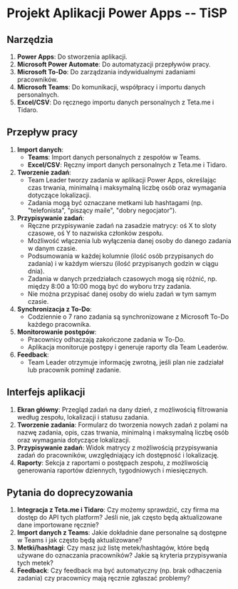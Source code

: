 # Projekt Aplikacji Power Apps -- TiSP

## Narzędzia
1. **Power Apps**: Do stworzenia aplikacji.
2. **Microsoft Power Automate**: Do automatyzacji przepływów pracy.
3. **Microsoft To-Do**: Do zarządzania indywidualnymi zadaniami pracowników.
4. **Microsoft Teams**: Do komunikacji, współpracy i importu danych personalnych.
5. **Excel/CSV**: Do ręcznego importu danych personalnych z Teta.me i Tidaro.

## Przepływ pracy
1. **Import danych**:
   - **Teams**: Import danych personalnych z zespołów w Teams.
   - **Excel/CSV**: Ręczny import danych personalnych z Teta.me i Tidaro.
2. **Tworzenie zadań**:
   - Team Leader tworzy zadania w aplikacji Power Apps, określając czas trwania, minimalną i maksymalną liczbę osób oraz wymagania dotyczące lokalizacji.
   - Zadania mogą być oznaczane metkami lub hashtagami (np. "telefonista", "piszący maile", "dobry negocjator").
3. **Przypisywanie zadań**:
   - Ręczne przypisywanie zadań na zasadzie matrycy: oś X to sloty czasowe, oś Y to nazwiska członków zespołu.
   - Możliwość włączenia lub wyłączenia danej osoby do danego zadania w danym czasie.
   - Podsumowania w każdej kolumnie (ilość osób przypisanych do zadania) i w każdym wierszu (ilość przypisanych godzin w ciągu dnia).
   - Zadania w danych przedziałach czasowych mogą się różnić, np. między 8:00 a 10:00 mogą być do wyboru trzy zadania.
   - Nie można przypisać danej osoby do wielu zadań w tym samym czasie.
4. **Synchronizacja z To-Do**:
   - Codziennie o 7 rano zadania są synchronizowane z Microsoft To-Do każdego pracownika.
5. **Monitorowanie postępów**:
   - Pracownicy odhaczają zakończone zadania w To-Do.
   - Aplikacja monitoruje postępy i generuje raporty dla Team Leaderów.
6. **Feedback**:
   - Team Leader otrzymuje informację zwrotną, jeśli plan nie zadziałał lub pracownik pominął zadanie.

## Interfejs aplikacji
1. **Ekran główny**: Przegląd zadań na dany dzień, z możliwością filtrowania według zespołu, lokalizacji i statusu zadania.
2. **Tworzenie zadania**: Formularz do tworzenia nowych zadań z polami na nazwę zadania, opis, czas trwania, minimalną i maksymalną liczbę osób oraz wymagania dotyczące lokalizacji.
3. **Przypisywanie zadań**: Widok matrycy z możliwością przypisywania zadań do pracowników, uwzględniający ich dostępność i lokalizację.
4. **Raporty**: Sekcja z raportami o postępach zespołu, z możliwością generowania raportów dziennych, tygodniowych i miesięcznych.

## Pytania do doprecyzowania
1. **Integracja z Teta.me i Tidaro**: Czy możemy sprawdzić, czy firma ma dostęp do API tych platform? Jeśli nie, jak często będą aktualizowane dane importowane ręcznie?
2. **Import danych z Teams**: Jakie dokładnie dane personalne są dostępne w Teams i jak często będą aktualizowane?
3. **Metki/hashtagi**: Czy masz już listę metek/hashtagów, które będą używane do oznaczania pracowników? Jakie są kryteria przypisywania tych metek?
4. **Feedback**: Czy feedback ma być automatyczny (np. brak odhaczenia zadania) czy pracownicy mają ręcznie zgłaszać problemy?
